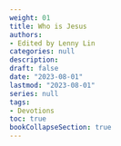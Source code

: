```yaml
---
weight: 01
title: Who is Jesus
authors:
- Edited by Lenny Lin
categories: null
description: 
draft: false
date: "2023-08-01"
lastmod: "2023-08-01"
series: null
tags:
- Devotions
toc: true
bookCollapseSection: true
---
```






